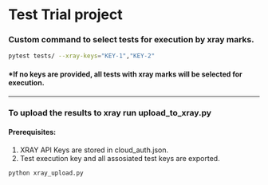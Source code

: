 # Test Trial project

### Custom command to select tests for execution by xray marks. 
```sh
pytest tests/ --xray-keys="KEY-1","KEY-2"  
```
#### *If no keys are provided, all tests with xray marks will be selected for execution.


------------------------------------------------------------------------


### To upload the results to xray run upload_to_xray.py

#### Prerequisites:
1. XRAY API Keys are stored in cloud_auth.json.
2. Test execution key and all assosiated test keys are exported.

```sh
python xray_upload.py  
```